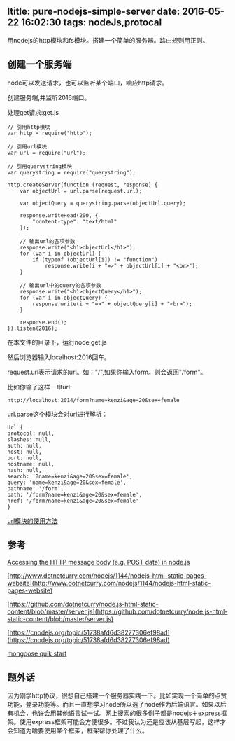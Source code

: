 ltitle: pure-nodejs-simple-server
date: 2016-05-22 16:02:30
tags: nodeJs,protocal
---
用nodejs的http模块和fs模块。搭建一个简单的服务器。路由规则用正则。

## 创建一个服务端

node可以发送请求，也可以监听某个端口，响应http请求。

创建服务端,并监听2016端口。

处理get请求:get.js

```
// 引用http模块
var http = require("http");
 
// 引用url模块
var url = require("url");
 
// 引用querystring模块
var querystring = require("querystring");
 
http.createServer(function (request, response) {
	var objectUrl = url.parse(request.url);

	var objectQuery = querystring.parse(objectUrl.query);
 
	response.writeHead(200, {
		"content-type": "text/html"
	});
 
	// 输出url的各项参数
	response.write("<h1>objectUrl</h1>");
	for (var i in objectUrl) {
		if (typeof (objectUrl[i]) != "function") 
			response.write(i + "=>" + objectUrl[i] + "<br>");
	}
 
	// 输出url中的query的各项参数
	response.write("<h1>objectQuery</h1>");
	for (var i in objectQuery) {
		response.write(i + "=>" + objectQuery[i] + "<br>");
	}
 
	response.end();
}).listen(2016);
```
在本文件的目录下，运行node get.js

然后浏览器输入localhost:2016回车。

request.url表示请求的url。如："/",如果你输入form。则会返回"/form"。

比如你输了这样一串url:

```
http://localhost:2014/form?name=kenzi&age=20&sex=female

```

url.parse这个模块会对url进行解析：

```
Url {
protocol: null,
slashes: null,
auth: null,
host: null,
port: null,
hostname: null,
hash: null,
search: '?name=kenzi&age=20&sex=female',
query: 'name=kenzi&age=20&sex=female',
pathname: '/form',
path: '/form?name=kenzi&age=20&sex=female',
href: '/form?name=kenzi&age=20&sex=female' 
}
```

[url模块的使用方法](http://itbilu.com/nodejs/core/NJGRdjgU.html)

## 参考

[Accessing the HTTP message body (e.g. POST data) in node.js](http://blog.frankgrimm.net/2010/11/howto-access-http-message-body-post-data-in-node-js/)

[http://www.dotnetcurry.com/nodejs/1144/nodejs-html-static-pages-website](http://www.dotnetcurry.com/nodejs/1144/nodejs-html-static-pages-website)

[https://github.com/dotnetcurry/node.js-html-static-content/blob/master/server.js](https://github.com/dotnetcurry/node.js-html-static-content/blob/master/server.js)

[https://cnodejs.org/topic/51738afd6d38277306ef98ad](https://cnodejs.org/topic/51738afd6d38277306ef98ad)

[mongoose quik start](http://mongoosejs.com/docs/index.html)
## 题外话

因为刚学http协议，很想自己搭建一个服务器实践一下。比如实现一个简单的点赞功能，登录功能等。而且一直想学习node所以选了node作为后端语言。如果以后有机会，也许会用其他语言试一试。网上搜索的很多例子都是nodejs＋express框架。使用express框架可能会方便很多。不过我认为还是应该从基层写起，这样才会知道为啥要使用某个框架，框架帮你处理了什么。
